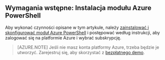 ## Wymagania wstępne: Instalacja modułu Azure PowerShell
Aby wykonać czynności opisane w tym artykule, należy [zainstalować i skonfigurować moduł Azure PowerShell](../articles/powershell-install-configure.md) i postępować według instrukcji, aby zalogować się na platformie Azure i wybrać subskrypcję.

> [AZURE.NOTE] Jeśli nie masz konta platformy Azure, trzeba będzie je utworzyć. Zarejestruj się, aby skorzystać z [bezpłatnego demo](../articles/active-directory/sign-up-organization.md). 


<!--HONumber=Jun16_HO2-->


